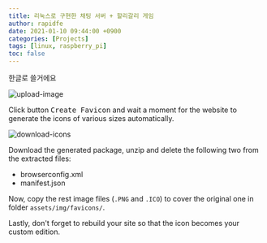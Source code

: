 ```yaml
---
title: 리눅스로 구현한 채팅 서버 + 할리갈리 게임
author: rapidfe
date: 2021-01-10 09:44:00 +0900
categories: [Projects]
tags: [linux, raspberry_pi]
toc: false
---
```


한글로 쓸거에요

![upload-image](/assets/img/sample/upload-image.png)

Click button <kbd>Create Favicon</kbd> and wait a moment for the website to generate the icons of various sizes automatically.

![download-icons](/assets/img/sample/download-icons.png)

Download the generated package, unzip and delete the following two from the extracted files:

- browserconfig.xml
- manifest.json

Now, copy the rest image files (`.PNG` and `.ICO`) to cover the original one in folder `assets/img/favicons/`.

Lastly, don't forget to rebuild your site so that the icon becomes your custom edition.

